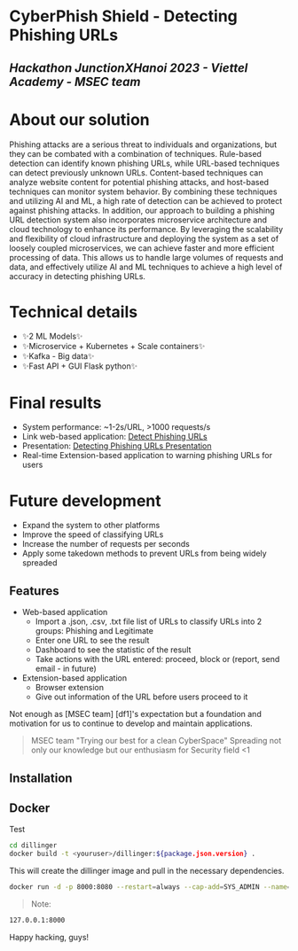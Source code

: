 # CyberPhish Shield - Detecting Phishing URLs
## _Hackathon JunctionXHanoi 2023 - Viettel Academy - MSEC team_

# About our solution
Phishing attacks are a serious threat to individuals and organizations, but they can be combated with a combination of techniques. Rule-based detection can identify known phishing URLs, while URL-based techniques can detect previously unknown URLs. Content-based techniques can analyze website content for potential phishing attacks, and host-based techniques can monitor system behavior. By combining these techniques and utilizing AI and ML, a high rate of detection can be achieved to protect against phishing attacks.
In addition, our approach to building a phishing URL detection system also incorporates microservice architecture and cloud technology to enhance its performance. By leveraging the scalability and flexibility of cloud infrastructure and deploying the system as a set of loosely coupled microservices, we can achieve faster and more efficient processing of data. This allows us to handle large volumes of requests and data, and effectively utilize AI and ML techniques to achieve a high level of accuracy in detecting phishing URLs.
# Technical details
- ✨2 ML Models✨
- ✨Microservice + Kubernetes +  Scale containers✨
- ✨Kafka - Big data✨
- ✨Fast API + GUI Flask python✨
# Final results
- System performance: ~1-2s/URL, >1000 requests/s
- Link web-based application: [Detect Phishing URLs](http://103.182.16.8:3400/)
- Presentation: [Detecting Phishing URLs Presentation](https://drive.google.com/drive/folders/1SQx2JPiDt6ZnVu9dO2mfNar2lg0m6QKB?usp=sharing)
- Real-time Extension-based application to warning phishing URLs for users
# Future development
- Expand the system to other platforms
- Improve the speed of classifying URLs
- Increase the number of requests per seconds 
- Apply some takedown methods to prevent URLs from being widely spreaded

## Features
- Web-based application
    - Import a .json, .csv, .txt file list of URLs to classify URLs into 2 groups: Phishing and Legitimate
    - Enter one URL to see the result
    - Dashboard to see the statistic of the result
    - Take actions with the URL entered: proceed, block or (report, send email - in future)
- Extension-based application
    - Browser extension
    - Give out information of the URL before users proceed to it

Not enough as [MSEC team] [df1]'s expectation but a foundation and motivation for us to continue to develop and maintain applications.

> MSEC team
> "Trying our best for a clean CyberSpace"
> Spreading not only our knowledge but our enthusiasm for Security field <1

## Installation

## Docker
Test
```sh
cd dillinger
docker build -t <youruser>/dillinger:${package.json.version} .
```
This will create the dillinger image and pull in the necessary dependencies.

```sh
docker run -d -p 8000:8080 --restart=always --cap-add=SYS_ADMIN --name=dillinger <youruser>/dillinger:${package.json.version}
```

> Note: 

```sh
127.0.0.1:8000
```
Happy hacking, guys!
